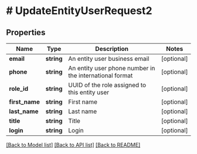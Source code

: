# # UpdateEntityUserRequest2

## Properties

Name | Type | Description | Notes
------------ | ------------- | ------------- | -------------
**email** | **string** | An entity user business email | [optional]
**phone** | **string** | An entity user phone number in the international format | [optional]
**role_id** | **string** | UUID of the role assigned to this entity user | [optional]
**first_name** | **string** | First name | [optional]
**last_name** | **string** | Last name | [optional]
**title** | **string** | Title | [optional]
**login** | **string** | Login | [optional]

[[Back to Model list]](../../README.md#models) [[Back to API list]](../../README.md#endpoints) [[Back to README]](../../README.md)
